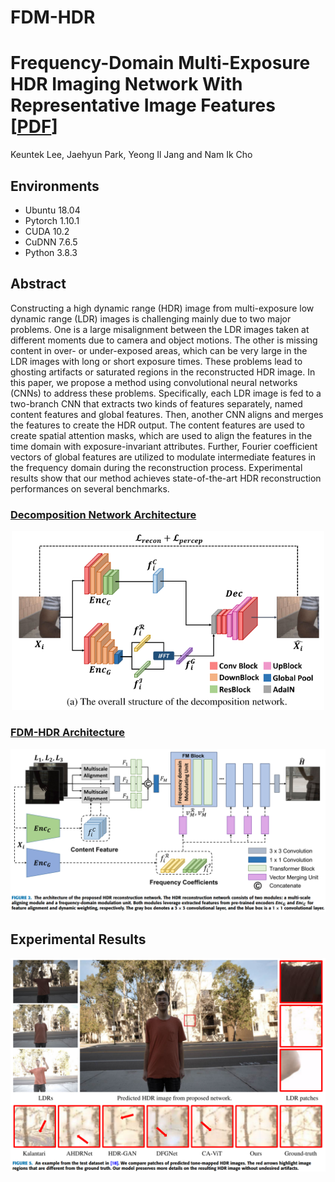 # FDM-HDR
# Frequency-Domain Multi-Exposure HDR Imaging Network With Representative Image Features [[PDF](https://ieeexplore.ieee.org/stamp/stamp.jsp?tp=&arnumber=10310139)]

Keuntek Lee, Jaehyun Park, Yeong Il Jang and Nam Ik Cho

## Environments
- Ubuntu 18.04
- Pytorch 1.10.1
- CUDA 10.2
- CuDNN 7.6.5
- Python 3.8.3

## Abstract 

Constructing a high dynamic range (HDR) image from multi-exposure low dynamic range (LDR) images is challenging mainly due to two major problems. One is a large misalignment between the LDR images taken at different moments due to camera and object motions. The other is missing content in over- or under-exposed areas, which can be very large in the LDR images with long or short exposure times. These problems lead to ghosting artifacts or saturated regions in the reconstructed HDR image. In this paper, we propose a method using convolutional neural networks (CNNs) to address these problems. Specifically, each LDR image is fed to a two-branch CNN that extracts two kinds of features separately, named content features and global features. Then, another CNN aligns and merges the features to create the HDR output. The content features are used to create spatial attention masks, which are used to align the features in the time domain with exposure-invariant attributes. Further, Fourier coefficient vectors of global features are utilized to modulate intermediate features in the frequency domain during the reconstruction process. Experimental results show that our method achieves state-of-the-art HDR reconstruction performances on several benchmarks. 
<br><be>

### <u>Decomposition Network Architecture</u>

<p align="center"><img src="data/decomposenet.PNG" width="500"></p>

### <u>FDM-HDR Architecture</u>

<p align="center"><img src="data/FDM-HDR.PNG" width="900"></p>

## Experimental Results


<p align="center"><img src="data/visual_result.PNG" width="700"></p>
